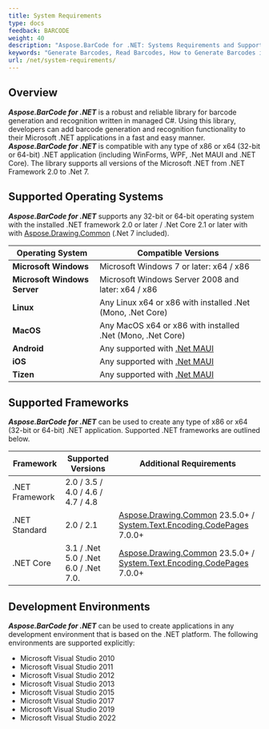 ```yaml
---
title: System Requirements
type: docs
feedback: BARCODE
weight: 40
description: "Aspose.BarCode for .NET: Systems Requirements and Supported .NET Platforms"
keywords: "Generate Barcodes, Read Barcodes, How to Generate Barcodes in C# .NET, Aspose.BarCode, C#"
url: /net/system-requirements/
---
```


## **Overview**
***Aspose.BarCode for .NET*** is a robust and reliable library for barcode generation and recognition written in managed C#. Using this library, developers can add barcode generation and recognition functionality to their Microsoft .NET applications in a fast and easy manner. ***Aspose.BarCode for .NET*** is compatible with any type of x86 or x64 (32-bit or 64-bit) .NET application (including WinForms, WPF, .Net MAUI and .NET Core). The library supports all versions of the Microsoft .NET from .NET Framework 2.0 to .Net 7.

## **Supported Operating Systems**
***Aspose.BarCode for .NET*** supports any 32-bit or 64-bit operating system with the installed .NET framework 2.0 or later / .Net Core 2.1 or later with with [Aspose.Drawing.Common](https://www.nuget.org/packages/Aspose.Drawing.Common/) (.Net 7 included).
  
|Operating System|Compatible Versions|
|---|---|
|**Microsoft Windows**|Microsoft Windows 7 or later: x64 / x86|
|**Microsoft Windows Server**|Microsoft Windows Server 2008 and later: x64 / x86|
|**Linux**|Any Linux x64 or x86 with installed .Net (Mono, .Net Core) |
|**MacOS**|Any MacOS x64 or x86 with installed .Net (Mono, .Net Core) |
|**Android**|Any supported with [.Net MAUI](https://learn.microsoft.com/dotnet/maui/what-is-maui)|
|**iOS**|Any supported with [.Net MAUI](https://learn.microsoft.com/dotnet/maui/what-is-maui)|
|**Tizen**|Any supported with [.Net MAUI](https://learn.microsoft.com/dotnet/maui/what-is-maui)|

## **Supported Frameworks**
***Aspose.BarCode for .NET*** can be used to create any type of x86 or x64 (32-bit or 64-bit) .NET application. Supported .NET frameworks are outlined below.
  
|Framework|Supported Versions|Additional Requirements|
|---|---|---|
|.NET Framework|2.0 / 3.5 / 4.0 / 4.6 / 4.7 / 4.8| |
|.NET Standard|2.0 / 2.1| [Aspose.Drawing.Common](https://www.nuget.org/packages/Aspose.Drawing.Common/) 23.5.0+ / [System.Text.Encoding.CodePages](https://www.nuget.org/packages/System.Text.Encoding.CodePages/) 7.0.0+|
|.NET Core| 3.1 / .Net 5.0 / .Net 6.0 / .Net 7.0.| [Aspose.Drawing.Common](https://www.nuget.org/packages/Aspose.Drawing.Common/) 23.5.0+ / [System.Text.Encoding.CodePages](https://www.nuget.org/packages/System.Text.Encoding.CodePages/) 7.0.0+|


## **Development Environments**
***Aspose.BarCode for .NET*** can be used to create applications in any development environment that is based on the .NET platform. The following environments are supported explicitly:

- Microsoft Visual Studio 2010
- Microsoft Visual Studio 2011
- Microsoft Visual Studio 2012
- Microsoft Visual Studio 2013
- Microsoft Visual Studio 2015
- Microsoft Visual Studio 2017
- Microsoft Visual Studio 2019
- Microsoft Visual Studio 2022
